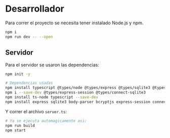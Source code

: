 # Desarrollador
Para correr el proyecto se necesita tener instalado Node.js y npm.
```bash
npm i
npm run dev -- --open
```

## Servidor
Para el servidor se usaron las dependencias:
```bash
npm init -y

# Dependencias usadas
npm install typescript @types/node @types/express @types/sqlite3 @types/bcryptjs ts-node
npm i --save-dev @types/express-session @types/connect-sqlite3
npm install ts-node typescript --save-dev
npm install express sqlite3 body-parser bcryptjs express-session connect-sqlite3 nodemailer uuid
```
Y correr el archivo `server.ts`:
```bash
# Ya se ejecuta automagicamente asi:
npm run build
npm start
```
